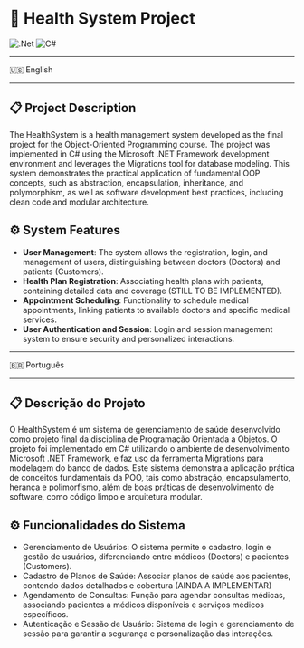 # 💊 Health System Project

![.Net](https://img.shields.io/badge/.NET-5C2D91?style=for-the-badge&logo=.net&logoColor=white)
![C#](https://img.shields.io/badge/c%23-%23239120.svg?style=for-the-badge&logo=csharp&logoColor=white)

---
🇺🇸 English

---
## 📋 Project Description

The HealthSystem is a health management system developed as the final project for the Object-Oriented Programming course. The project was implemented in C# using the Microsoft .NET Framework development environment and leverages the Migrations tool for database modeling. This system demonstrates the practical application of fundamental OOP concepts, such as abstraction, encapsulation, inheritance, and polymorphism, as well as software development best practices, including clean code and modular architecture.

## ⚙ System Features

- **User Management**: The system allows the registration, login, and management of users, distinguishing between doctors (Doctors) and patients (Customers).
- **Health Plan Registration**: Associating health plans with patients, containing detailed data and coverage (STILL TO BE IMPLEMENTED).
- **Appointment Scheduling**: Functionality to schedule medical appointments, linking patients to available doctors and specific medical services.
- **User Authentication and Session**: Login and session management system to ensure security and personalized interactions.

---
🇧🇷 Português

---

## 📋 Descrição do Projeto

O HealthSystem é um sistema de gerenciamento de saúde desenvolvido como projeto final da disciplina de Programação Orientada a Objetos. O projeto foi implementado em C# utilizando o ambiente de desenvolvimento Microsoft .NET Framework, e faz uso da ferramenta Migrations para modelagem do banco de dados. Este sistema demonstra a aplicação prática de conceitos fundamentais da POO, tais como abstração, encapsulamento, herança e polimorfismo, além de boas práticas de desenvolvimento de software, como código limpo e arquitetura modular.

## ⚙ Funcionalidades do Sistema

- Gerenciamento de Usuários: O sistema permite o cadastro, login e gestão de usuários, diferenciando entre médicos (Doctors) e pacientes (Customers).
- Cadastro de Planos de Saúde: Associar planos de saúde aos pacientes, contendo dados detalhados e cobertura (AINDA A IMPLEMENTAR)
- Agendamento de Consultas: Função para agendar consultas médicas, associando pacientes a médicos disponíveis e serviços médicos específicos.
- Autenticação e Sessão de Usuário: Sistema de login e gerenciamento de sessão para garantir a segurança e personalização das interações.


